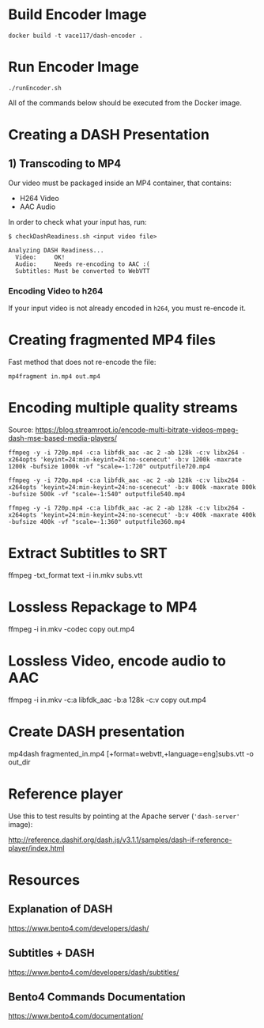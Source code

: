 # Build Encoder Image
```text
docker build -t vace117/dash-encoder .
```

# Run Encoder Image
```text
./runEncoder.sh
```

All of the commands below should be executed from the Docker image.

# Creating a DASH Presentation

## 1) Transcoding to MP4
Our video must be packaged inside an MP4 container, that contains:
* H264 Video
* AAC Audio

In order to check what your input has, run:
```text
$ checkDashReadiness.sh <input video file>

Analyzing DASH Readiness...
  Video:     OK!
  Audio:     Needs re-encoding to AAC :(
  Subtitles: Must be converted to WebVTT
```

### Encoding Video to h264
If your input video is not already encoded in `h264`, you must re-encode it.



# Creating fragmented MP4 files
Fast method that does not re-encode the file:
```text
mp4fragment in.mp4 out.mp4
```


# Encoding multiple quality streams
Source: https://blog.streamroot.io/encode-multi-bitrate-videos-mpeg-dash-mse-based-media-players/

```text
ffmpeg -y -i 720p.mp4 -c:a libfdk_aac -ac 2 -ab 128k -c:v libx264 -x264opts 'keyint=24:min-keyint=24:no-scenecut' -b:v 1200k -maxrate 1200k -bufsize 1000k -vf "scale=-1:720" outputfile720.mp4
```

```text
ffmpeg -y -i 720p.mp4 -c:a libfdk_aac -ac 2 -ab 128k -c:v libx264 -x264opts 'keyint=24:min-keyint=24:no-scenecut' -b:v 800k -maxrate 800k -bufsize 500k -vf "scale=-1:540" outputfile540.mp4
```

```text
ffmpeg -y -i 720p.mp4 -c:a libfdk_aac -ac 2 -ab 128k -c:v libx264 -x264opts 'keyint=24:min-keyint=24:no-scenecut' -b:v 400k -maxrate 400k -bufsize 400k -vf "scale=-1:360" outputfile360.mp4
```


# Extract Subtitles to SRT
ffmpeg -txt_format text -i in.mkv subs.vtt

# Lossless Repackage to MP4
ffmpeg -i in.mkv -codec copy out.mp4

# Lossless Video, encode audio to AAC
ffmpeg -i in.mkv -c:a libfdk_aac -b:a 128k -c:v copy out.mp4

# Create DASH presentation
mp4dash fragmented_in.mp4 [+format=webvtt,+language=eng]subs.vtt -o out_dir

# Reference player
Use this to test results by pointing at the Apache server (`'dash-server'` image):

http://reference.dashif.org/dash.js/v3.1.1/samples/dash-if-reference-player/index.html

# Resources
## Explanation of DASH
https://www.bento4.com/developers/dash/

## Subtitles + DASH
https://www.bento4.com/developers/dash/subtitles/

## Bento4 Commands Documentation
https://www.bento4.com/documentation/